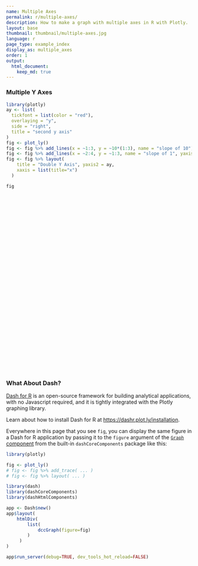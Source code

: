 ```yaml
---
name: Multiple Axes
permalink: r/multiple-axes/
description: How to make a graph with multiple axes in R with Plotly.
layout: base
thumbnail: thumbnail/multiple-axes.jpg
language: r
page_type: example_index
display_as: multiple_axes
order: 1
output:
  html_document:
    keep_md: true
---
```



### Multiple Y Axes


```r
library(plotly)
ay <- list(
  tickfont = list(color = "red"),
  overlaying = "y",
  side = "right",
  title = "second y axis"
)
fig <- plot_ly()
fig <- fig %>% add_lines(x = ~1:3, y = ~10*(1:3), name = "slope of 10")
fig <- fig %>% add_lines(x = ~2:4, y = ~1:3, name = "slope of 1", yaxis = "y2")
fig <- fig %>% layout(
    title = "Double Y Axis", yaxis2 = ay,
    xaxis = list(title="x")
  )

fig
```

<div id="htmlwidget-085559ac35c78d04ab81" style="width:672px;height:480px;" class="plotly html-widget"></div>
<script type="application/json" data-for="htmlwidget-085559ac35c78d04ab81">{"x":{"visdat":{"5bc83191c3df":["function () ","plotlyVisDat"]},"cur_data":"5bc83191c3df","attrs":{"5bc83191c3df":{"alpha_stroke":1,"sizes":[10,100],"spans":[1,20],"x":{},"y":{},"type":"scatter","mode":"lines","name":"slope of 10","inherit":true},"5bc83191c3df.1":{"alpha_stroke":1,"sizes":[10,100],"spans":[1,20],"x":{},"y":{},"type":"scatter","mode":"lines","name":"slope of 1","yaxis":"y2","inherit":true}},"layout":{"margin":{"b":40,"l":60,"t":25,"r":10},"title":"Double Y Axis","yaxis2":{"tickfont":{"color":"red"},"overlaying":"y","side":"right","title":"second y axis"},"xaxis":{"domain":[0,1],"automargin":true,"title":"x"},"yaxis":{"domain":[0,1],"automargin":true,"title":"10 * (1:3)"},"hovermode":"closest","showlegend":true},"source":"A","config":{"showSendToCloud":false},"data":[{"x":[1,2,3],"y":[10,20,30],"type":"scatter","mode":"lines","name":"slope of 10","marker":{"color":"rgba(31,119,180,1)","line":{"color":"rgba(31,119,180,1)"}},"error_y":{"color":"rgba(31,119,180,1)"},"error_x":{"color":"rgba(31,119,180,1)"},"line":{"color":"rgba(31,119,180,1)"},"xaxis":"x","yaxis":"y","frame":null},{"x":[2,3,4],"y":[1,2,3],"type":"scatter","mode":"lines","name":"slope of 1","yaxis":"y2","marker":{"color":"rgba(255,127,14,1)","line":{"color":"rgba(255,127,14,1)"}},"error_y":{"color":"rgba(255,127,14,1)"},"error_x":{"color":"rgba(255,127,14,1)"},"line":{"color":"rgba(255,127,14,1)"},"xaxis":"x","frame":null}],"highlight":{"on":"plotly_click","persistent":false,"dynamic":false,"selectize":false,"opacityDim":0.2,"selected":{"opacity":1},"debounce":0},"shinyEvents":["plotly_hover","plotly_click","plotly_selected","plotly_relayout","plotly_brushed","plotly_brushing","plotly_clickannotation","plotly_doubleclick","plotly_deselect","plotly_afterplot","plotly_sunburstclick"],"base_url":"https://plot.ly"},"evals":[],"jsHooks":[]}</script>

### What About Dash?

[Dash for R](https://dashr.plot.ly/) is an open-source framework for building analytical applications, with no Javascript required, and it is tightly integrated with the Plotly graphing library. 

Learn about how to install Dash for R at https://dashr.plot.ly/installation.

Everywhere in this page that you see `fig`, you can display the same figure in a Dash for R application by passing it to the `figure` argument of the [`Graph` component](https://dashr.plot.ly/dash-core-components/graph) from the built-in `dashCoreComponents` package like this:


```r
library(plotly)

fig <- plot_ly() 
# fig <- fig %>% add_trace( ... )
# fig <- fig %>% layout( ... ) 

library(dash)
library(dashCoreComponents)
library(dashHtmlComponents)

app <- Dash$new()
app$layout(
    htmlDiv(
        list(
            dccGraph(figure=fig) 
        )
     )
)

app$run_server(debug=TRUE, dev_tools_hot_reload=FALSE)
```

